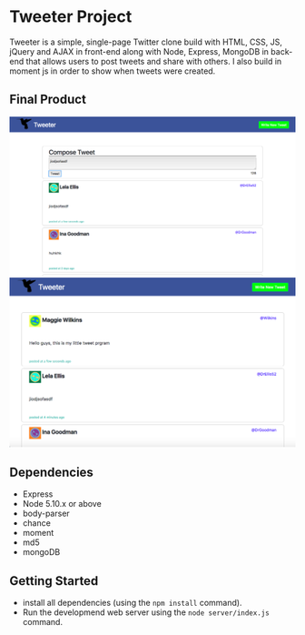 # Tweeter Project

Tweeter is a simple, single-page Twitter clone build with HTML, CSS, JS, jQuery and AJAX in front-end along with Node, Express, MongoDB in back-end that allows users to post tweets and share with others. I also build in moment js in order to show when tweets were created.


## Final Product
!["Screenshot of tweet with compose box"](https://github.com/cyang258/tweeter/blob/master/docs/with_tweet_box.png)
!["screenshot of tweets"](https://github.com/cyang258/tweeter/blob/master/docs/with_tweet_box_hidden.png)

## Dependencies

- Express
- Node 5.10.x or above
- body-parser
- chance
- moment
- md5
- mongoDB

## Getting Started
- install all dependencies (using the `npm install` command).
- Run the developmend web server using the `node server/index.js` command.